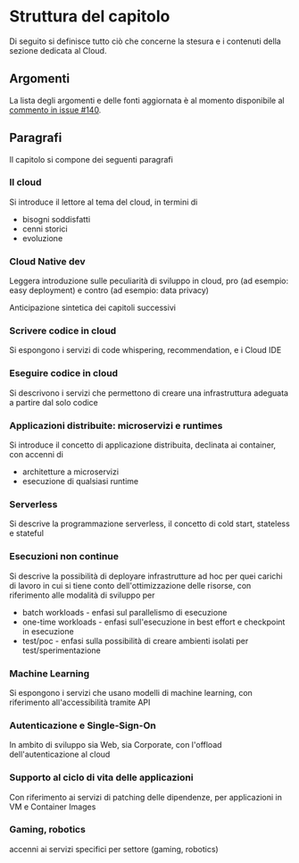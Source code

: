 # Struttura del capitolo
Di seguito si definisce tutto ciò che concerne la stesura e i contenuti della sezione dedicata al Cloud.

## Argomenti
La lista degli argomenti e delle fonti aggiornata è al momento disponibile al [commento in issue #140](https://github.com/Il-Libro-Open-Source/book/issues/140#issuecomment-1769279549).

## Paragrafi

Il capitolo si compone dei seguenti paragrafi

### Il cloud

Si introduce il lettore al tema del cloud, in termini di 
- bisogni soddisfatti
- cenni storici
- evoluzione

### Cloud Native dev
Leggera introduzione sulle peculiarità di sviluppo in cloud, pro (ad esempio: easy deployment) e contro (ad esempio: data privacy)

Anticipazione sintetica dei capitoli successivi
### Scrivere codice in cloud
Si espongono i servizi di code whispering, recommendation, e i Cloud IDE

### Eseguire codice in cloud
Si descrivono i servizi che permettono di creare una infrastruttura adeguata a partire dal solo codice

### Applicazioni distribuite: microservizi e runtimes
Si introduce il concetto di applicazione distribuita, declinata ai container, con accenni di
- architetture a microservizi 
- esecuzione di qualsiasi runtime

### Serverless
Si descrive la programmazione serverless, il concetto di cold start, stateless e stateful

### Esecuzioni non continue
Si descrive la possibilità di deployare infrastrutture ad hoc per quei carichi di lavoro in cui si tiene conto dell'ottimizzazione delle risorse, con riferimento alle modalità di sviluppo per
- batch workloads - enfasi sul parallelismo di esecuzione
- one-time workloads - enfasi sull'esecuzione in best effort e checkpoint in esecuzione
- test/poc - enfasi sulla possibilità di creare ambienti isolati per test/sperimentazione

### Machine Learning
Si espongono i servizi che usano modelli di machine learning, con riferimento all'accessibilità tramite API

### Autenticazione e Single-Sign-On
In ambito di sviluppo sia Web, sia Corporate, con l'offload dell'autenticazione al cloud

### Supporto al ciclo di vita delle applicazioni
Con riferimento ai servizi di patching delle dipendenze, per applicazioni in VM e Container Images

### Gaming, robotics 
 accenni ai servizi specifici per settore (gaming, robotics)